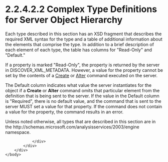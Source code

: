 <html dir="LTR" xmlns:mshelp="http://msdn.microsoft.com/mshelp" xmlns:ddue="http://ddue.schemas.microsoft.com/authoring/2003/5" xmlns:xlink="http://www.w3.org/1999/xlink" xmlns:tool="http://www.microsoft.com/tooltip">
    <head>
        <meta http-equiv="Content-Type" content="text/html; CHARSET=utf-8"></meta>
        <meta name="save" content="history"></meta>
        <title>2.2.4.2.2 Complex Type Definitions for Server Object Hierarchy</title>
        <xml>
            <mshelp:toctitle title="2.2.4.2.2 Complex Type Definitions for Server Object Hierarchy"></mshelp:toctitle>
            <mshelp:rltitle title="[MS-SSAS]: Complex Type Definitions for Server Object Hierarchy"></mshelp:rltitle>
            <mshelp:keyword index="A" term="468209a3-c3db-4e7b-985b-e4396eeb40d3"></mshelp:keyword>
            <mshelp:attr name="DCSext.ContentType" value="open specification"></mshelp:attr>
            <mshelp:attr name="AssetID" value="468209a3-c3db-4e7b-985b-e4396eeb40d3"></mshelp:attr>
            <mshelp:attr name="TopicType" value="kbRef"></mshelp:attr>
            <mshelp:attr name="DCSext.Title" value="[MS-SSAS]: Complex Type Definitions for Server Object Hierarchy" />
        </xml>
    </head>
    <body>
        <div id="header">
            <h1 class="heading">2.2.4.2.2 Complex Type Definitions for Server Object Hierarchy</h1>
        </div>
        <div id="mainSection">
            <div id="mainBody">
                <div id="allHistory" class="saveHistory"></div>
                <div id="sectionSection0" class="section" name="collapseableSection">
                    

<p>Each type described in this section has an XSD fragment that
describes the required XML syntax for the type and a table of additional
information about the elements that comprise the type. In addition to a brief
description of each element of each type, the table has columns for
&quot;Read-Only&quot; and &quot;Default.&quot; </p>

<p>If a property is marked &quot;Read-Only&quot;, the property
is returned by the server in DISCOVER_XML_METADATA. However, a value for the
property cannot be set by the contents of a <a href="81281208-2e24-4208-82a6-f43f99879626.md">Create</a> or <a href="374a42e4-3a0c-4eb0-ae9f-6650e23704f3.md">Alter</a> command executed on
the server. </p>

<p>The Default column indicates what value the server
instantiates for the object if a <b>Create</b> or <b>Alter</b> command omits
that particular element from the definition that is being sent to the server.
If the value in the Default column is &quot;Required&quot;, there is no default
value, and the command that is sent to the server MUST set a value for that
property. If the command does not contain a value for the property, the command
results in an error.</p>

<p>Unless noted otherwise, all types that are described in this
section are in the http://schemas.microsoft.com/analysisservices/2003/engine
namespace.</p>


                </div>
            </div>
        </div>
    </body>
</html>
